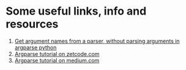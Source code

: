 # Some useful links, info and resources

1. [Get argument names from a parser, without parsing arguments in argparse python](https://t.ly/188yM)
2. [Argparse tutorial on zetcode.com](https://t.ly/5882b)
3. [Argparse tutorial on medium.com](https://t.ly/kwl3)